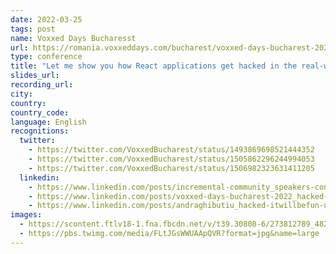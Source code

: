 ```yaml
---
date: 2022-03-25
tags: post
name: Voxxed Days Bucharesst
url: https://romania.voxxeddays.com/bucharest/voxxed-days-bucharest-2022/
type: conference
title: "Let me show you how React applications get hacked in the real-world "
slides_url:
recording_url:
city: 
country: 
country_code: 
language: English
recognitions:
  twitter:
    - https://twitter.com/VoxxedBucharest/status/1493869698521444352
    - https://twitter.com/VoxxedBucharest/status/1505862296244994053
    - https://twitter.com/VoxxedBucharest/status/1506982323631411205
  linkedin:
    - https://www.linkedin.com/posts/incremental-community_speakers-conference-itwillbefun-activity-6892394729137405952-C0Fm
    - https://www.linkedin.com/posts/voxxed-days-bucharest-2022_hacked-itwillbefun-unitedagain-activity-6899635941791592448-eFXi
    - https://www.linkedin.com/posts/andraghibutiu_hacked-itwillbefun-unitedagain-activity-6899636607205339136-DSLj
images:
  - https://scontent.ftlv18-1.fna.fbcdn.net/v/t39.30808-6/273812789_4825196864232470_4759239175253428787_n.png?_nc_cat=102&ccb=1-5&_nc_sid=730e14&_nc_ohc=O-lKAcc26FAAX_bNKdg&_nc_ht=scontent.ftlv18-1.fna&oh=00_AT8jRmLhUGdVrmPMcWJMPVQpk11tZa_fF2J_0kO6nNuLww&oe=6216A5D9
  - https://pbs.twimg.com/media/FLtJGsWWUAApQVR?format=jpg&name=large
---
```

